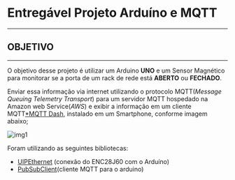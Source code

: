 # Entregável Projeto Arduíno e MQTT
---
## OBJETIVO
---  

O objetivo desse projeto é utilizar um Arduino **UNO** e um Sensor Magnético para monitorar se a porta de um rack de rede está **ABERTO** ou **FECHADO**.

Enviar essa informação via internet utilizando o protocolo MQTT(*Message Queuing Telemetry Transport*) para um servidor MQTT hospedado na Amazon web Service(*AWS*) e exibir a informação em um cliente MQTT[*MQTT Dash](https://play.google.com/store/apps/details?id=net.routix.mqttdash&hl=pt_BR&gl=US), instalado em um Smartphone, conforme imagem abaixo;

![img1](https://user-images.githubusercontent.com/61972825/106648875-9fb2c300-656f-11eb-8c33-3fe701f12e50.jpg)

Foram utilizando as seguintes bibliotecas: 

* [UIPEthernet](https://github.com/UIPEthernet/UIPEthernet) (conexão do ENC28J60 com o Arduíno)
* [PubSubClient](https://github.com/knolleary/pubsubclient)(cliente MQTT para o arduino)
